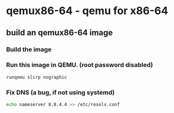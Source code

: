 # qemux86-64 - qemu for x86-64

## build an qemux86-64 image

### Build the image

### Run this image in QEMU. (root password disabled)
```bash
runqemu slirp nographic
```

### Fix DNS (a bug, if not using systemd)
```bash
echo nameserver 8.8.4.4 >> /etc/resolv.conf
```
